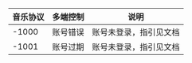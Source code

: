 
| 音乐协议 | 多端控制 | 说明 | 
| -------- | -------- | -------- | 
| -1000 | 账号错误|  账号未登录，指引见文档 | 
| -1001 | 账号过期|  账号未登录，指引见文档 | 
